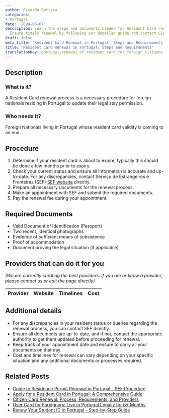 ```yaml
---
author: Ricardo Batista
categories:
- Portugal
date: '2024-06-07'
description: Learn the steps and documents needed for Resident Card renewal in Portugal.
  Ensure timely renewal by following our detailed guide and contact SEF for issues.
draft: false
meta_title: 'Resident Card Renewal in Portugal: Steps and Requirements'
title: 'Resident Card Renewal in Portugal: Steps and Requirements'
translationKey: portugal-renewal_of_resident_card_for_foreign_citizens
---
```


## Description
### What is it?
A Resident Card renewal process is a necessary procedure for foreign nationals residing in Portugal to update their legal stay permission.

### Who needs it?
Foreign Nationals living in Portugal whose resident card validity is coming to an end.

## Procedure
1. Determine if your resident card is about to expire, typically this should be done a few months prior to expiry.
2. Check your current status and ensure all information is accurate and up-to-date. For any discrepancies, contact Serviço de Estrangeiros e Fronteiras (SEF) [SEF website](http://www.sef.pt/) directly.
3. Prepare all necessary documents for the renewal process.
4. Make an appointment with SEF and submit the required documents.
5. Pay the renewal fee during your appointment.

## Required Documents
- Valid Document of Identification (Passport)
- Two recent, identical photographs
- Evidence of sufficient means of subsistence 
- Proof of accommodation
- Document proving the legal situation (if applicable)

## Providers that can do it for you
_(We are currently curating the best providers. If you are or know a provider, please contact us or edit the page directly)_

| Provider        |     Website     |     Timelines    |       Cost      |
| --------------- | --------------- |  :-------------: | :-------------: |

## Additional details

- For any discrepancies in your resident status or queries regarding the renewal process, you can contact SEF directly.
- Ensure all documents are up-to-date, and if not, contact the appropriate authority to get them updated before proceeding for renewal.
- Keep track of your appointment date and ensure to carry all your documents on that day.
- Cost and timelines for renewal can vary depending on your specific situation and any additional documents or processes required.


## Related Posts

- [Guide to Residence Permit Renewal in Portugal - SEF Procedure](https://tramitit.com/guides/portugal/request_for_residence_permit_renewal/)
- [Apply for a Resident Card in Portugal: A Comprehensive Guide](https://tramitit.com/guides/portugal/request_for_resident_card_for_foreign_citizens/)
- [Citizen Card Renewal: Process, Requirements, and Providers](https://tramitit.com/guides/portugal/renewal_of_citizen_card/)
- [User Card for Foreigners: Live in Portugal Legally for 6+ Months](https://tramitit.com/guides/portugal/request_for_user_card_for_foreigners/)
- [Renew Your Student ID in Portugal - Step-by-Step Guide](https://tramitit.com/guides/portugal/renewal_of_student_card_for_foreigners/)